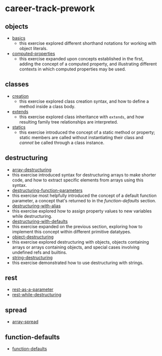 # career-track-prework

## objects
* [basics](https://github.com/dl-watson/career-track-prework/blob/objects/basics.js)
  * this exercise explored different shorthand notations for working with object literals. 
* [computed-properties](https://github.com/dl-watson/career-track-prework/blob/objects/computed-properties.js)
  * this exercise expanded upon concepts established in the first, adding the concept of a computed property, and illustrating different contexts in which computed properties may be used. 

## classes
* [creation](https://github.com/dl-watson/career-track-prework/blob/classes/creation.js)
  * this exercise explored class creation syntax, and how to define a method inside a class body. 
* [extends](https://github.com/dl-watson/career-track-prework/blob/classes/extends.js)
  * this exercise explored class inheritance with `extends`, and how resulting family tree relationships are interpreted. 
* [statics](https://github.com/dl-watson/career-track-prework/blob/classes/statics.js)
  * this exercise introduced the concept of a static method or property; static members are called without instantiating their class and *cannot* be called through a class instance. 

## destructuring
* [array-destructuring](https://github.com/dl-watson/career-track-prework/blob/destructuring/array-destructuring.js)
 * this exercise introduced syntax for destructuring arrays to make shorter code, and how to extract specific elements from arrays using this syntax. 
* [destructuring-function-parameters](https://github.com/dl-watson/career-track-prework/blob/destructuring/destructuring-function-parameters.js)
 * this exercise most helpfully introduced the concept of a default function parameter, a concept that's returned to in the _function-defaults_ section. 
* [destructuring-with-alias](https://github.com/dl-watson/career-track-prework/blob/destructuring/destructuring-with-alias.js)
 * this exercise explored how to assign property values to new variables while destructuring. 
* [destructuring-with-defaults](https://github.com/dl-watson/career-track-prework/blob/destructuring/destructuring-with-defaults.js)
 * this exercise expanded on the previous section, exploring how to implement this concept within different primitive datatypes. 
* [object-destructuring](https://github.com/dl-watson/career-track-prework/blob/destructuring/object-destructuring.js)
 * this exercise explored destructuring with objects, objects containing arrays or arrays containing objects, and special cases involving undefined refs and builtins. 
* [string-destructuring](https://github.com/dl-watson/career-track-prework/blob/destructuring/string-destructuring.js)
 * this exercise demonstrated how to use destructuring with strings. 

## rest
* [rest-as-a-parameter](https://github.com/dl-watson/career-track-prework/blob/rest/rest-as-a-parameter.js)
* [rest-while-destructuring](https://github.com/dl-watson/career-track-prework/blob/rest/rest-while-destructuring.js)

## spread
* [array-spread](https://github.com/dl-watson/career-track-prework/blob/spread/array-spread.js)

## function-defaults
* [function-defaults](https://github.com/dl-watson/career-track-prework/blob/function-defaults/function-defaults.js)
